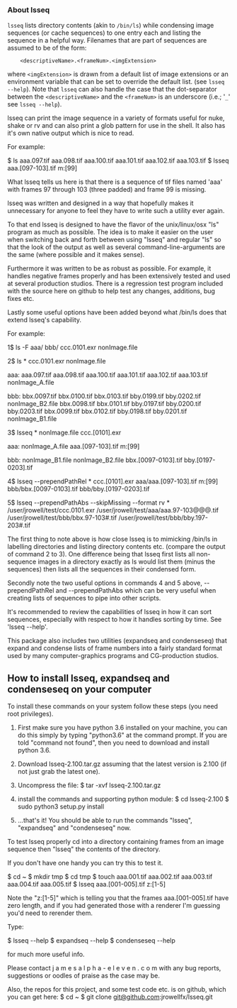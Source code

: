 ### About lsseq

`lsseq` lists directory contents (akin to `/bin/ls`) while condensing image
sequences (or cache sequences) to one entry each and listing the sequence in
a helpful way.  Filenames that are part of sequences are assumed to be of
the form:

```
    <descriptiveName>.<frameNum>.<imgExtension>
```

where `<imgExtension>` is drawn from a default list of image extensions or an
environment variable that can be set to override the default list.  (see
`lsseq --help`).  Note that `lsseq` can also handle the case that the dot-separator
between the `<descriptiveName>` and the `<frameNum>` is an underscore
(i.e.; '`_`' see `lsseq --help`).

lsseq can print the image sequence in a variety of formats useful for nuke,
shake or rv and can also print a glob pattern for use in the shell.  It also
has it's own native output which is nice to read.

For example:

$ ls
aaa.097.tif  aaa.098.tif  aaa.100.tif  aaa.101.tif  aaa.102.tif  aaa.103.tif
$ lsseq
aaa.[097-103].tif m:[99]

What lsseq tells us here is that there is a sequence of tif files named
'aaa' with frames 97 through 103 (three padded) and frame 99 is missing.

lsseq was written and designed in a way that hopefully makes it unnecessary
for anyone to feel they have to write such a utility ever again.

To that end lsseq is designed to have the flavor of the unix/linux/osx "ls"
program as much as possible.  The idea is to make it easier on the user when
switching back and forth between using "lsseq" and regular "ls" so that the
look of the output as well as several command-line-arguments are the same
(where possible and it makes sense).

Furthermore it was written to be as robust as possible.  For example, it
handles negative frames properly and has been extensively tested and used at
several production studios. There is a regression test program included with
the source here on github to help test any changes, additions, bug fixes
etc.

Lastly some useful options have been added beyond what /bin/ls does that
extend lsseq's capability.

For example:

1$ ls -F
aaa/  bbb/  ccc.0101.exr  nonImage.file

2$ ls *
ccc.0101.exr  nonImage.file

aaa:
aaa.097.tif  aaa.098.tif  aaa.100.tif  aaa.101.tif  aaa.102.tif  aaa.103.tif  nonImage_A.file

bbb:
bbx.0097.tif  bbx.0100.tif  bbx.0103.tif  bby.0199.tif  bby.0202.tif      nonImage_B2.file
bbx.0098.tif  bbx.0101.tif  bby.0197.tif  bby.0200.tif  bby.0203.tif
bbx.0099.tif  bbx.0102.tif  bby.0198.tif  bby.0201.tif  nonImage_B1.file

3$ lsseq *
nonImage.file
ccc.[0101].exr

aaa:
nonImage_A.file
aaa.[097-103].tif m:[99]

bbb:
nonImage_B1.file  nonImage_B2.file
bbx.[0097-0103].tif
bby.[0197-0203].tif

4$ lsseq --prependPathRel *
ccc.[0101].exr
aaa/aaa.[097-103].tif m:[99]
bbb/bbx.[0097-0103].tif
bbb/bby.[0197-0203].tif

5$ lsseq --prependPathAbs --skipMissing --format rv *
/user/jrowell/test/ccc.0101.exr
/user/jrowell/test/aaa/aaa.97-103@@@.tif
/user/jrowell/test/bbb/bbx.97-103#.tif
/user/jrowell/test/bbb/bby.197-203#.tif

The first thing to note above is how close lsseq is to mimicking /bin/ls in
labelling directories and listing directory contents etc. (compare the
output of command 2 to 3).  One difference being that lsseq first lists all
non-sequence images in a directory exactly as ls would list them (minus the
sequences) then lists all the sequences in their condensed form.

Secondly note the two useful options in commands 4 and 5 above,
--prependPathRel and --prependPathAbs which can be very useful when creating
lists of sequences to pipe into other scripts.

It's recommended to review the capabilities of lsseq in how it can sort
sequences, especially with respect to how it handles sorting by time.  See
'lsseq --help'.

This package also includes two utilities (expandseq and condenseseq) that
expand and condense lists of frame numbers into a fairly standard format
used by many computer-graphics programs and CG-production studios.

How to install lsseq, expandseq and condenseseq on your computer
----------------------------------------------------------------

To install these commands on your system follow these steps (you need root
privileges).

1) First make sure you have python 3.6 installed on your machine, you can do
   this simply by typing "python3.6" at the command prompt.  If you are told
   "command not found", then you need to download and install python 3.6.

2) Download lsseq-2.100.tar.gz assuming that the latest version is 2.100 (if
   not just grab the latest one).

3) Uncompress the file:
   $ tar -xvf lsseq-2.100.tar.gz

4) install the commands and supporting python module:
   $ cd lsseq-2.100
   $ sudo python3 setup.py install

5) ...that's it! You should be able to run the commands "lsseq", "expandseq"
   and "condenseseq" now.

To test lsseq properly cd into a directory containing frames from an image
sequence then "lsseq" the contents of the directory.

If you don't have one handy you can try this to test it.

$ cd ~
$ mkdir tmp
$ cd tmp
$ touch aaa.001.tif aaa.002.tif aaa.003.tif aaa.004.tif aaa.005.tif
$ lsseq
aaa.[001-005].tif z:[1-5]

Note the "z:[1-5]" which is telling you that the frames aaa.[001-005].tif
have zero length, and if you had generated those with a renderer I'm
guessing you'd need to rerender them.

Type:

$ lsseq --help
$ expandseq --help
$ condenseseq --help

for much more useful info.

Please contact j a m e s <at> a l p h a - e l e v e n . c o m with any bug
reports, suggestions or oodles of praise as the case may be.

Also, the repos for this project, and some test code etc. is on github,
which you can get here:
$ cd ~
$ git clone git@github.com:jrowellfx/lsseq.git


